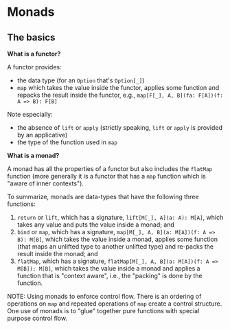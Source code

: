 # Monads

## The basics

**What is a functor?**

A functor provides:

- the data type (for an `Option` that's `Option[_]`)
- `map` which takes the value inside the functor, applies some function and repacks the result inside the functor, e.g., 
`map[F[_], A, B](fa: F[A])(f: A => B): F[B]`

Note especially: 

- the absence of `lift` or `apply` (strictly speaking, `lift` or `apply` is provided by an applicative)
- the type of the function used in `map`

**What is a monad?**

A monad has all the properties of a functor but also includes the `flatMap` function (more generally it is a functor that has a
`map` function which is "aware of inner contexts"). 

To summarize, monads are data-types that have the following three functions:

1. `return` or `lift`, which has a signature, `lift[M[_], A](a: A): M[A]`, 
which takes any value and puts the value inside a monad; and
2. `bind` or `map`, which has a signature, `map[M[_], A, B](a: M[A])(f: A => B): M[B]`, 
which takes the value inside a monad, applies some function (that maps an unlifted type to another unlifted type)
and re-packs the result inside the monad; and
3. `flatMap`, which has a signature, `flatMap[M[_], A, B](a: M[A])(f: A => M[B]): M[B]`,
which takes the value inside a monad and applies a function that is "context aware", i.e., the "packing" is done
by the function.

NOTE: Using monads to enforce control flow. There is an ordering of operations on `map`
and repeated operations of `map` create a control structure. One use of monads is to "glue" together
pure functions with special purpose control flow.
